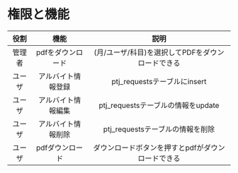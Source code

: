 # 権限と機能

| 役割  |     機能     |              説明              |
|:---:|:----------:|:----------------------------:|
| 管理者 | pdfをダウンロード | (月/ユーザ/科目)を選択してPDFをダウンロードできる |
| ユーザ | アルバイト情報登録  |   ptj_requestsテーブルにinsert    |
| ユーザ | アルバイト情報編集  |  ptj_requestsテーブルの情報をupdate  |
| ユーザ | アルバイト情報削除  |    ptj_requestsテーブルの情報を削除    |
| ユーザ | pdfダウンロード  |  ダウンロードボタンを押すとpdfがダウンロードできる  |
